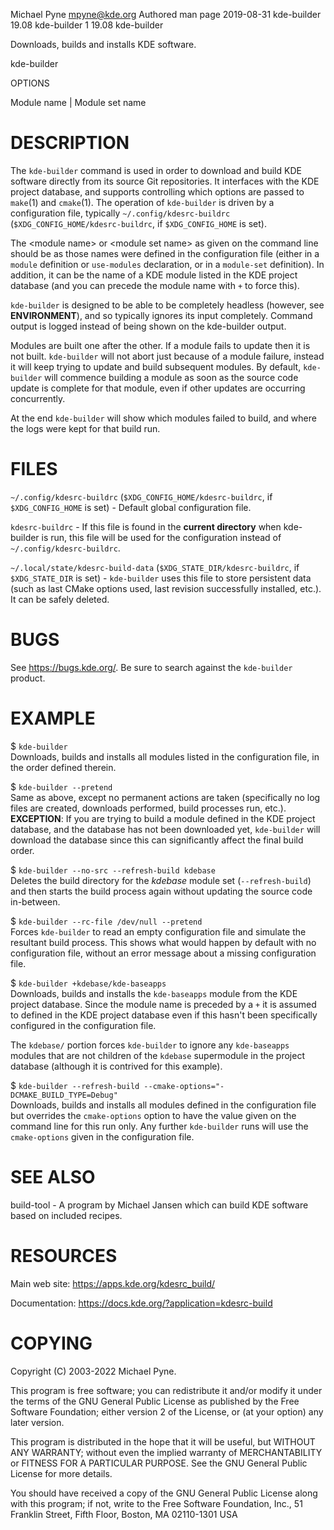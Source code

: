Michael Pyne mpyne@kde.org
Authored man page
2019-08-31
kde-builder 19.08
kde-builder 1
19.08
kde-builder

Downloads, builds and installs KDE software.

kde-builder

OPTIONS

Module name \| Module set name

# DESCRIPTION

The `kde-builder` command is used in order to download and build KDE
software directly from its source Git repositories. It interfaces with
the KDE project database, and supports controlling which options are
passed to `make`(1) and `cmake`(1). The operation of `kde-builder` is
driven by a configuration file, typically `~/.config/kdesrc-buildrc`
(`$XDG_CONFIG_HOME/kdesrc-buildrc`, if `$XDG_CONFIG_HOME` is set).

The \<module name\> or \<module set name\> as given on the command line
should be as those names were defined in the configuration file (either
in a `module` definition or `use-modules` declaration, or in a
`module-set` definition). In addition, it can be the name of a KDE
module listed in the KDE project database (and you can precede the
module name with `+` to force this).

`kde-builder` is designed to be able to be completely headless
(however, see **ENVIRONMENT**), and so typically ignores its input
completely. Command output is logged instead of being shown on the
kde-builder output.

Modules are built one after the other. If a module fails to update then
it is not built. `kde-builder` will not abort just because of a module
failure, instead it will keep trying to update and build subsequent
modules. By default, `kde-builder` will commence building a module as
soon as the source code update is complete for that module, even if
other updates are occurring concurrently.

At the end `kde-builder` will show which modules failed to build, and
where the logs were kept for that build run.

# FILES

`~/.config/kdesrc-buildrc` (`$XDG_CONFIG_HOME/kdesrc-buildrc`, if
`$XDG_CONFIG_HOME` is set) - Default global configuration file.

`kdesrc-buildrc` - If this file is found in the **current directory**
when kde-builder is run, this file will be used for the configuration
instead of `~/.config/kdesrc-buildrc`.

`~/.local/state/kdesrc-build-data` (`$XDG_STATE_DIR/kdesrc-buildrc`, if
`$XDG_STATE_DIR` is set) - `kde-builder` uses this file to store
persistent data (such as last CMake options used, last revision
successfully installed, etc.). It can be safely deleted.

# BUGS

See <https://bugs.kde.org/>. Be sure to search against the
`kde-builder` product.

# EXAMPLE

\$ `kde-builder`  
Downloads, builds and installs all modules listed in the configuration
file, in the order defined therein.

\$ `kde-builder --pretend`  
Same as above, except no permanent actions are taken (specifically no
log files are created, downloads performed, build processes run, etc.).
**EXCEPTION**: If you are trying to build a module defined in the KDE
project database, and the database has not been downloaded yet,
`kde-builder` will download the database since this can significantly
affect the final build order.

\$ `kde-builder --no-src --refresh-build kdebase`  
Deletes the build directory for the *kdebase* module set
(`--refresh-build`) and then starts the build process again without
updating the source code in-between.

\$ `kde-builder --rc-file /dev/null --pretend`  
Forces `kde-builder` to read an empty configuration file and simulate
the resultant build process. This shows what would happen by default
with no configuration file, without an error message about a missing
configuration file.

\$ `kde-builder +kdebase/kde-baseapps`  
Downloads, builds and installs the `kde-baseapps` module from the KDE
project database. Since the module name is preceded by a `+` it is
assumed to defined in the KDE project database even if this hasn't been
specifically configured in the configuration file.

The `kdebase/` portion forces `kde-builder` to ignore any
`kde-baseapps` modules that are not children of the `kdebase`
supermodule in the project database (although it is contrived for this
example).

\$ `kde-builder --refresh-build --cmake-options="-DCMAKE_BUILD_TYPE=Debug"`  
Downloads, builds and installs all modules defined in the configuration
file but overrides the `cmake-options` option to have the value given on
the command line for this run only. Any further `kde-builder` runs will
use the `cmake-options` given in the configuration file.

# SEE ALSO

build-tool - A program by Michael Jansen which can build KDE software
based on included recipes.

# RESOURCES

Main web site: <https://apps.kde.org/kdesrc_build/>

Documentation: <https://docs.kde.org/?application=kdesrc-build>

# COPYING

Copyright (C) 2003-2022 Michael Pyne.

This program is free software; you can redistribute it and/or modify it
under the terms of the GNU General Public License as published by the
Free Software Foundation; either version 2 of the License, or (at your
option) any later version.

This program is distributed in the hope that it will be useful, but
WITHOUT ANY WARRANTY; without even the implied warranty of
MERCHANTABILITY or FITNESS FOR A PARTICULAR PURPOSE. See the GNU General
Public License for more details.

You should have received a copy of the GNU General Public License along
with this program; if not, write to the Free Software Foundation, Inc.,
51 Franklin Street, Fifth Floor, Boston, MA 02110-1301 USA
